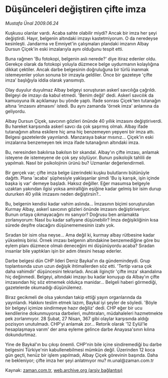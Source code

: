 # Düşünceleri değiştiren çifte imza

*Mustafa Ünal 2009.06.24*

<tr><td class="metin" colspan="2" style="padding-top: 20px; padding-left: 5px; padding-right: 10px;">Kuşkusu olanlar vardı. Acaba sahte olabilir miydi? Ancak bir imza her şeyi değiştirdi. Hayır, belgenin altındaki imzayı kastetmiyorum. O da neredeyse kesinleşti. Jandarma ve Emniyet'in çalışmaları plandaki imzanın Albay Dursun Çiçek'in eski imzalarıyla aynı olduğunu tespit etti.</td></tr><tr><td class="metin" colspan="2" style="padding-top: 20px; padding-left: 5px; padding-right: 10px;"><p> Buna rağmen 'Bu fotokopi, belgenin aslı nerede?' diye itiraz edenler oldu. Gerekçe olarak da fotokopi yoluyla düzmece belge uydurmanın kolaylığına dikkat çektiler. Ancak darbe belgesinin doğruluğuna bir türlü inanmak istemeyenler yolun sonuna bir imzayla geldiler. Önce bir gazeteye 'çifte imza' başlığıyla iddia olarak yansımıştı.
<p> Olay duyulur duyulmaz Albay belgeyi soruşturan askerî savcılığa çağrıldı. Belgeyi de imzayı da kabul etmedi. 'Benim değil' dedi. Askerî savcılık da kamuoyuna ilk açıklamayı bu yönde yaptı. İfade sonrası Çiçek'ten tutanağın altına 'imzasını atmasını' istedi. Bu aynı zamanda 'örnek imza' anlamına da geliyordu.
<p> Albay Dursun Çiçek, savcının gözleri önünde 40 yıllık imzasını değiştiriverdi. Bu hareket karşısında askerî savcı da çok şaşırmış olmalı. Albay ifade tutanağının altına eskilere hiç ama hiç benzemeyen yepyeni bir imza attı. Belgesi gazetelerde yayınlandı. Manzaraya bakar mısınız... Çiçek'in eski imzalarına benzemeyen tek imza ifade tutanağının altındaki imza.
<p> Bu, neresinden bakılırsa bakılsın bir skandal. Albay'ın çifte imzası, anlamak isteyene de istemeyene de çok şey söylüyor. Bunun psikolojik tahlili de yapılmalı. Nasıl bir psikolojinin ürünü bu? Uzmanlar değerlendirmeli.
<p> Bir gerçek var; çifte imza belge üzerindeki kuşku bulutlarını bütünüyle dağıttı. Plana 'acaba' şüphesiyle yaklaşanlar şimdi 'Bu iş karışık, işin içinde başka iş var' demeye başladı. Haksız değiller. Eğer masumsa belgeyle uzaktan yakından ilgisi yoksa amiralliğin eşiğine kadar gelmiş bir isim durup dururken 40 yıllık imzasını neden değiştirsin?..
<p> Bu, belgenin kendisi kadar vahim aslında... İmzasının biçimi soruşturulan Kurmay Albay, askerî savcının gözleri önünde imzasını değiştiriveriyor. Bunun ortaya çıkmayacağını mı sanıyor? Doğrusu ben anlamakta zorlanıyorum: Nasıl bu kadar safiyane düşünebilir? İmza değişikliğinin kısa sürede deşifre olacağını düşünememesinin izahı yok.
<p> Sıradan bir isim olsa neyse... Ama değil ki, kurmay albay rütbesine kadar yükselmiş birisi. Örnek imzası belgenin altındakine benzemediğine göre bu eylem planı düzmece olmalı deneceğini mi düşünüyordu acaba? Sıradan insanlar bile yaptıkları işin bir adım ötesini hesap ederler.
<p> Darbe belgesi dün CHP lideri Deniz Baykal'ın da gündemindeydi. Grup toplantısında uzun uzun değişik ihtimallerden söz etti. 'Tertip varsa çok daha vahimdir' düşüncesini tekrarladı. Ancak ilginçtir 'çifte imza' skandalına hiç değinmedi. Belgeyi, altındaki imzayı bu kadar konuşup da Albay'ın çifte imzasından hiç söz etmemek oldukça manidar... Belgeli haberi görmediği, gazetelerde okumadığı düşünülemez.
<p> Biraz gecikmeli de olsa yakından takip ettiği yayın organlarında da yayınlandı. Hakkını teslim etmek lazım, Baykal iyi şeyler de söyledi. 'Böyle bir belgeyi içimize sindirmeye hazır değiliz' dedi. CHP eğer bir ucu kendilerine dokunmuyorsa darbeleri, muhtıraları, müdahaleleri hazmetmekte pek zorlanmıyor. 28 Şubat, 27 Nisan, 367 gibi olaylar karşısında aldığı pozisyon unutulmadı. CHP'yi anlamak zor... Retorik olarak '12 Eylül'le hesaplaşmaya varım' der ama eyleme gelince darbe Anayasa'sının kılına dokundurtmaz.
<p> Yine de Baykal'ın bu çıkışı önemli. CHP'nin bile içine sindiremediği bu darbe belgesini Türkiye'nin kabullenebilmesi mümkün değil. Üzerinden 12 koca gün geçti, henüz bir işlem yapılmadı, Albay Çiçek görevinin başında. Daha ne bekleniyor; çifte imza her şeyi anlatmıyor mu? m.unal@zaman.com.tr<br/></p></p></p></p></p></p></p></p></p></p></td></tr>

Kaynak: [zaman.com.tr](http://zaman.com.tr/yazar.do?yazino=862252), [web.archive.org (arşiv bağlantısı)](http://web.archive.org/web/20090627075018/http://www.zaman.com.tr:80/yazar.do?yazino=862252)
